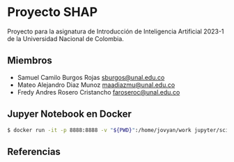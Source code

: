 # Proyecto SHAP
Proyecto para la asignatura de Introducción de Inteligencia Artificial 2023-1 de la Universidad Nacional de Colombia.

## Miembros
* Samuel Camilo Burgos Rojas <sburgos@unal.edu.co>
* Mateo Alejandro Diaz Munoz <maadiazmu@unal.edu.co>
* Fredy Andres Rosero Cristancho <faroseroc@unal.edu.co>

## Jupyer Notebook en Docker

~~~bash
$ docker run -it -p 8888:8888 -v "${PWD}":/home/jovyan/work jupyter/scipy-notebook
~~~

## Referencias

[^1]: https://jupyter-docker-stacks.readthedocs.io/en/latest/index.html

[^2]: https://jupyter-docker-stacks.readthedocs.io/en/latest/using/selecting.html#jupyter-scipy-notebook